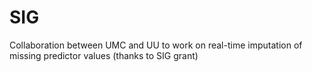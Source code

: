 # SIG
Collaboration between UMC and UU to work on real-time imputation of missing predictor values (thanks to SIG grant)
